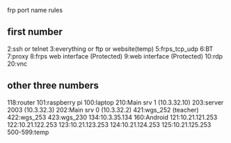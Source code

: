 frp port name rules
## first number ##
2:ssh or telnet
3:everything or ftp or website(temp)
5:frps_tcp_udp
6:BT
7:proxy
8:frps web interface (Protected)
9:web interface (Protected)
10:rdp
20:vnc
## other three numbers ##
118:router
101:raspberry pi
100:laptop
210:Main srv 1 (10.3.32.10)
203:server 2003 (10.3.32.3)
202:Main srv 0 (10.3.32.2)
421:wgs_252 (teacher)
422:wgs_253
423:wgs_230
134:10.3.35.134
160:Android
121:10.21.121.253
122:10.21.122.253
123:10.21.123.253
124:10.21.124.253
125:10.21.125.253
500-599:temp